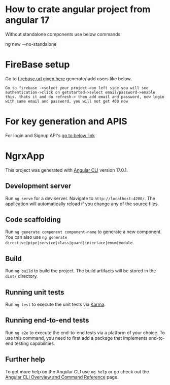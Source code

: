 # How to crate angular project from angular 17 

Without standalone components use below commands

ng new <project-name> --no-standalone

# FireBase setup

Go to [firebase url given here](https://firebase.google.com/docs/reference/rest/auth?hl=en&authuser=0#section-sign-in-email-password)
generate/ add users like below.

`Go to firebase ->select your project->on left side you will see authentication->click on getstarted->select email/password->enable this. thats it and do refresh-> then add email and password, now login with same email and password, you will not get 400 now`

# For key generation and APIS
For login and Signup API's [go to below link](https://firebase.google.com/docs/reference/rest/auth)

# NgrxApp

This project was generated with [Angular CLI](https://github.com/angular/angular-cli) version 17.0.1.

## Development server

Run `ng serve` for a dev server. Navigate to `http://localhost:4200/`. The application will automatically reload if you change any of the source files.

## Code scaffolding

Run `ng generate component component-name` to generate a new component. You can also use `ng generate directive|pipe|service|class|guard|interface|enum|module`.

## Build

Run `ng build` to build the project. The build artifacts will be stored in the `dist/` directory.

## Running unit tests

Run `ng test` to execute the unit tests via [Karma](https://karma-runner.github.io).

## Running end-to-end tests

Run `ng e2e` to execute the end-to-end tests via a platform of your choice. To use this command, you need to first add a package that implements end-to-end testing capabilities.

## Further help

To get more help on the Angular CLI use `ng help` or go check out the [Angular CLI Overview and Command Reference](https://angular.io/cli) page.
